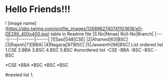# Hello Friends!!!
! [image name] (https://pbs.twimg.com/profile_images/1268962740741103616/x0-DE29X_400x400.jpg)
table in Readme file
|S.No|Nmae| Roll-No|Branch|
|----|----|--------|------|
|1|Sasi|548|CSE|
|2|Ahamed|63|BSC|
|3|Rajesh|73|BBA|
|4|Nagaraj|97|BSC|
|5|Jaswanth|96|BSC|
  List
  ordered list
  1.CSE
  2.BBA
  3.BSC
  4.BSC
  5.BSC
  #unordered list
  -CSE
  -BBA
  -BSC
  -BSC
  -BSC
  
  *CSE
  *BBA
  *BSC
  *BSC
  *BSC
  
  #nested list
  1.
